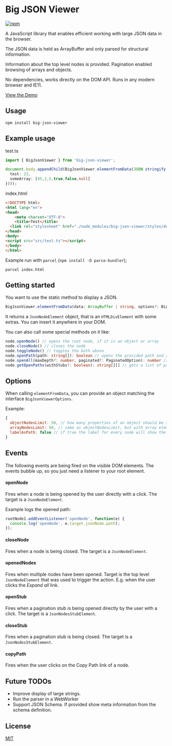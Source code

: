 # Big JSON Viewer


[![npm](https://img.shields.io/npm/v/big-json-viewer.svg)](https://www.npmjs.com/package/big-json-viewer)


A JavaScript library that enables efficient working with large JSON data in the browser.

The JSON data is held as ArrayBuffer and only parsed for structural information.

Information about the top level nodes is provided. Pagination enabled browsing of arrays and objects.

No dependencies, works directly on the DOM API. Runs in any modern browser and IE11.

[View the Demo](https://dhcode.github.io/big-json-viewer/)


## Usage

    npm install big-json-viewer

## Example usage

test.ts
```typescript
import { BigJsonViewer } from 'big-json-viewer';

document.body.appendChild(BigJsonViewer.elementFromData(JSON.stringify({
  test: 23,
  someArray: [45,2,5,true,false,null]
})));

```

index.html
```html
<!DOCTYPE html>
<html lang="en">
<head>
	<meta charset="UTF-8">
	<title>Test</title>
  <link rel="stylesheet" href="./node_modules/big-json-viewer/styles/default.css">
</head>
<body>
<script src="src/test.ts"></script>
</body>
</html>
````

Example run with `parcel` (`npm install -D parce-bundler`);

    parcel index.html


## Getting started

You want to use the static method to display a JSON.

```typescript
BigJsonViewer.elementFromData(data: ArrayBuffer | string, options?: BigJsonViewerOptions): JsonNodeElement
```
    
It returns a `JsonNodeElement` object, that is an `HTMLDivElement` with some extras. You can insert it anywhere in your DOM.

You can also call some special methods on it like:

```typescript
node.openNode() // opens the root node, if it is an object or array
node.closeNode() // closes the node
node.toggleNode() // toggles the both above
node.openPath(path: string[]): boolean // opens the provided path and returns true, if the given path was found
node.openAll(maxDepth?: number, paginated?: PaginatedOption): number // opens all node under the given constraints
node.getOpenPaths(withStubs?: boolean): string[][] // gets a list of paths that are opened
```

## Options

When calling `elementFromData`, you can provide an object matching the interface `BigJsonViewerOptions`.

Example:

```javascript
{
  objectNodesLimit: 50, // how many properties of an object should be shows before it gets paginatated with a pagination size of 50
  arrayNodesLimit: 50, // same as objectNodesLimit, but with array elements
  labelAsPath: false // if true the label for every node will show the full path to the element
}
```

## Events

The following events are being fired on the visible DOM elements. The events bubble up, so you just need a listener to your root element.

#### openNode

Fires when a node is being opened by the user directly with a click. The target is a `JsonNodeElement`.

Example logs the opened path:
```javascript
rootNode1.addEventListener('openNode', function(e) {
  console.log('openNode', e.target.jsonNode.path);
});
```

#### closeNode

Fires when a node is being closed. The target is a `JsonNodeElement`.

#### openedNodes

Fires when multiple nodes have been opened. Target is the top level `JsonNodeElement` that was used to trigger the action. E.g. when the user clicks the *Expand all* link.

#### openStub

Fires when a pagination stub is being opened directly by the user with a click. The target is a `JsonNodesStubElement`.

#### closeStub

Fires when a pagination stub is being closed. The target is a `JsonNodesStubElement`.

#### copyPath

Fires when the user clicks on the Copy Path link of a node.


## Future TODOs

* Improve display of large strings.
* Run the parser in a WebWorker
* Support JSON Schema. If provided show meta information from the schema definition.


## License

[MIT](LICENSE)




